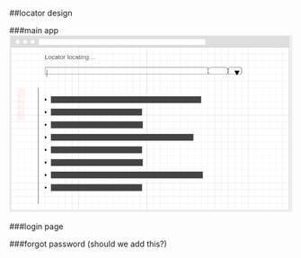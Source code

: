 ##locator design

###main app
![main](main.png "main")

###login page

###forgot password (should we add this?)
